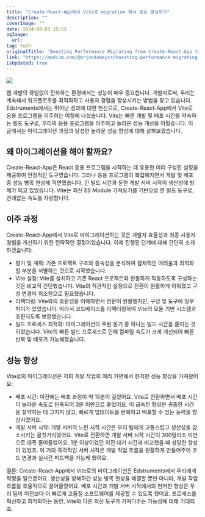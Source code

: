 ```yaml
---
title: "Create-React-App에서 Vite로 migration 해서 성능 향상하기"
description: ""
coverImage: ""
date: 2024-08-03 15:53
ogImage: 
  url: 
tag: Tech
originalTitle: "Boosting Performance Migrating from Create-React-App to Vite at Edstruments"
link: "https://medium.com/@arjundubeycr/boosting-performance-migrating-from-create-react-app-to-vite-at-edstruments-bfb9f1d22706"
isUpdated: true
---
```






<img src="/assets/img/BoostingPerformanceMigratingfromCreate-React-ApptoViteatEdstruments_0.png" />

웹 개발의 끊임없이 진화하는 환경에서는 성능이 매우 중요합니다. 개발자로써, 우리는 계속해서 워크플로우를 최적화하고 사용자 경험을 향상시키는 방법을 찾고 있습니다. Edstruments에서는 뛰어난 성과에 대한 헌신으로, Create-React-App에서 Vite로 응용 프로그램을 이주하는 여정에 나섰습니다. Vite는 빠른 개발 및 배포 시간을 약속하는 빌드 도구로, 우리의 응용 프로그램을 이주하고 놀라운 성능 개선을 이뤘습니다. 이 글에서는 마이그레이션 과정과 달성한 놀라운 성능 향상에 대해 살펴보겠습니다.

## 왜 마이그레이션을 해야 할까요?

Create-React-App은 React 응용 프로그램을 시작하는 데 유용한 미리 구성된 설정을 제공하여 안정적인 도구였습니다. 그러나 응용 프로그램이 복잡해지면서 개발 및 배포 중 성능 병목 현상에 직면했습니다. 긴 빌드 시간과 둔한 개발 서버 시작이 생산성에 방해가 되고 있었습니다. Vite는 최신 ES Module 가져오기를 기반으로 한 빌드 도구로, 전례없는 속도를 자랑합니다.

<div class="content-ad"></div>

## 이주 과정

Create-React-App에서 Vite로 마이그레이션하는 것은 개발자 효율성과 최종 사용자 경험을 개선하기 위한 전략적인 결정이었습니다. 이제 진행된 단계에 대해 간단히 소개하겠습니다:

- 평가 및 계획: 기존 프로젝트 구조와 종속성을 분석하여 잠재적인 어려움과 최적화할 부분을 식별하는 것으로 시작했습니다.
- Vite 설정: Vite를 설치하고 기존 React 프로젝트와 원활하게 작동하도록 구성하는 것은 비교적 간단했습니다. Vite의 직관적인 설정으로 전환이 원활하게 이뤄졌고 구성 변경이 최소한으로 필요했습니다.
- 리팩터링: Vite와의 호환성을 이해하면서 전환이 원활했지만, 구성 및 도구에 일부 차이가 있었습니다. 따라서 코드베이스를 리팩터링하여 Vite의 모듈 기반 시스템과 호환되도록 보장했습니다.
- 빌드 프로세스 최적화: 마이그레이션의 주된 동기 중 하나는 빌드 시간을 줄이는 것이었습니다. Vite의 빠른 빌드 프로세스로 인해 컴파일 속도가 크게 개선되어 빠른 반복 및 배포가 가능해졌습니다.

## 성능 향상

<div class="content-ad"></div>

Vite로의 마이그레이션은 저희 개발 작업의 여러 가면에서 현저한 성능 향상을 가져왔어요:

- 배포 시간: 이전에는 배포 과정이 약 15분이 걸렸어요. Vite로 전환하면서 배포 시간이 놀라운 속도로 단축되어 3분 미만으로 줄었어요. 이 급속한 향상은 귀중한 시간을 절약하는 데 그치지 않고, 빠르게 업데이트를 반복하고 배포할 수 있는 능력을 향상시켰어요.
- 개발 서버 시작: 개발 서버의 느린 시작 시간은 우리 팀에게 고통스럽고 생산성을 감소시키는 골칫거리였어요. Vite로 전환하면 개발 서버 시작 시간이 300밀리초 미만으로 대폭 줄어들었어요. 1분 이상이었던 이전 대기 시간과 비교했을 때 상당한 향상이 있었죠. 이 거의 즉각적인 서버 시작은 개발 작업 흐름을 원활하게 만들어주어 코드 변경과 실시간 피드백을 가능케 했어요.

결론: Create-React-App에서 Vite로의 마이그레이션은 Edstruments에서 우리에게 혁명을 일으켰어요. 생산성을 방해하던 성능 병목 현상을 해결할 뿐만 아니라, 개발 작업 흐름을 효율적으로 끌어올렸어요. 배포 시간과 개발 서버 시작에서의 현저한 향상은 우리 팀이 이전보다 더 빠르게 고품질 소프트웨어를 제공할 수 있도록 했어요. 프로세스를 혁신하고 최적화하는 동안, Vite와 다른 최신 도구가 가져다주는 가능성에 대해 기대되죠.
